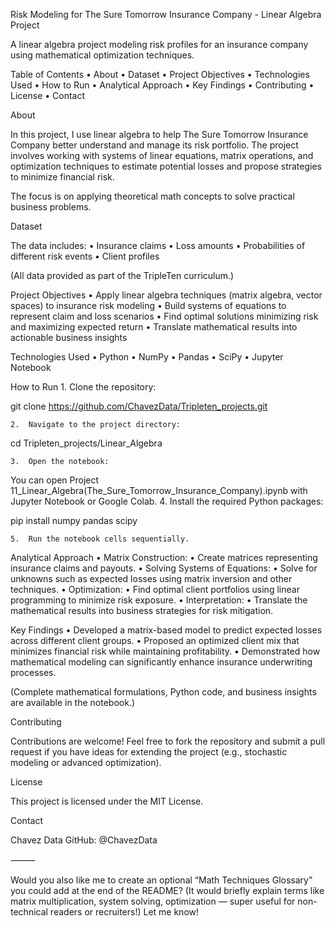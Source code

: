 Risk Modeling for The Sure Tomorrow Insurance Company - Linear Algebra Project

A linear algebra project modeling risk profiles for an insurance company using mathematical optimization techniques.

Table of Contents
	•	About
	•	Dataset
	•	Project Objectives
	•	Technologies Used
	•	How to Run
	•	Analytical Approach
	•	Key Findings
	•	Contributing
	•	License
	•	Contact

About

In this project, I use linear algebra to help The Sure Tomorrow Insurance Company better understand and manage its risk portfolio.
The project involves working with systems of linear equations, matrix operations, and optimization techniques to estimate potential losses and propose strategies to minimize financial risk.

The focus is on applying theoretical math concepts to solve practical business problems.

Dataset

The data includes:
	•	Insurance claims
	•	Loss amounts
	•	Probabilities of different risk events
	•	Client profiles

(All data provided as part of the TripleTen curriculum.)

Project Objectives
	•	Apply linear algebra techniques (matrix algebra, vector spaces) to insurance risk modeling
	•	Build systems of equations to represent claim and loss scenarios
	•	Find optimal solutions minimizing risk and maximizing expected return
	•	Translate mathematical results into actionable business insights

Technologies Used
	•	Python
	•	NumPy
	•	Pandas
	•	SciPy
	•	Jupyter Notebook

How to Run
	1.	Clone the repository:

git clone https://github.com/ChavezData/Tripleten_projects.git

	2.	Navigate to the project directory:

cd Tripleten_projects/Linear_Algebra

	3.	Open the notebook:

You can open Project 11_Linear_Algebra(The_Sure_Tomorrow_Insurance_Company).ipynb with Jupyter Notebook or Google Colab.
	4.	Install the required Python packages:

pip install numpy pandas scipy

	5.	Run the notebook cells sequentially.

Analytical Approach
	•	Matrix Construction:
	•	Create matrices representing insurance claims and payouts.
	•	Solving Systems of Equations:
	•	Solve for unknowns such as expected losses using matrix inversion and other techniques.
	•	Optimization:
	•	Find optimal client portfolios using linear programming to minimize risk exposure.
	•	Interpretation:
	•	Translate the mathematical results into business strategies for risk mitigation.

Key Findings
	•	Developed a matrix-based model to predict expected losses across different client groups.
	•	Proposed an optimized client mix that minimizes financial risk while maintaining profitability.
	•	Demonstrated how mathematical modeling can significantly enhance insurance underwriting processes.

(Complete mathematical formulations, Python code, and business insights are available in the notebook.)

Contributing

Contributions are welcome!
Feel free to fork the repository and submit a pull request if you have ideas for extending the project (e.g., stochastic modeling or advanced optimization).

License

This project is licensed under the MIT License.

Contact

Chavez Data
GitHub: @ChavezData

⸻

Would you also like me to create an optional “Math Techniques Glossary” you could add at the end of the README?
(It would briefly explain terms like matrix multiplication, system solving, optimization — super useful for non-technical readers or recruiters!)
Let me know!
